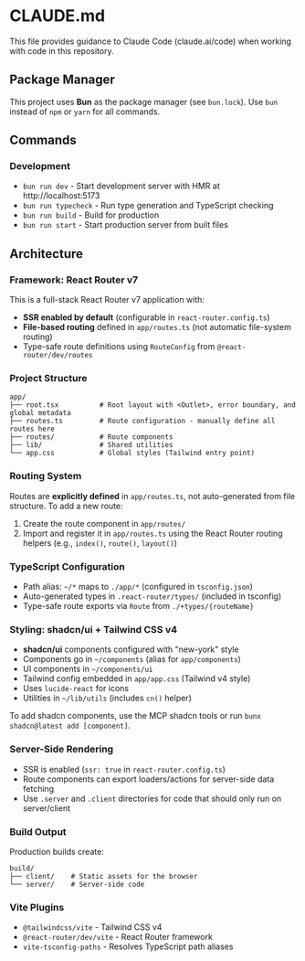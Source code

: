# CLAUDE.md

This file provides guidance to Claude Code (claude.ai/code) when working with code in this repository.

## Package Manager

This project uses **Bun** as the package manager (see `bun.lock`). Use `bun` instead of `npm` or `yarn` for all commands.

## Commands

### Development
- `bun run dev` - Start development server with HMR at http://localhost:5173
- `bun run typecheck` - Run type generation and TypeScript checking
- `bun run build` - Build for production
- `bun run start` - Start production server from built files

## Architecture

### Framework: React Router v7

This is a full-stack React Router v7 application with:
- **SSR enabled by default** (configurable in `react-router.config.ts`)
- **File-based routing** defined in `app/routes.ts` (not automatic file-system routing)
- Type-safe route definitions using `RouteConfig` from `@react-router/dev/routes`

### Project Structure

```
app/
├── root.tsx          # Root layout with <Outlet>, error boundary, and global metadata
├── routes.ts         # Route configuration - manually define all routes here
├── routes/           # Route components
├── lib/              # Shared utilities
└── app.css           # Global styles (Tailwind entry point)
```

### Routing System

Routes are **explicitly defined** in `app/routes.ts`, not auto-generated from file structure. To add a new route:

1. Create the route component in `app/routes/`
2. Import and register it in `app/routes.ts` using the React Router routing helpers (e.g., `index()`, `route()`, `layout()`)

### TypeScript Configuration

- Path alias: `~/*` maps to `./app/*` (configured in `tsconfig.json`)
- Auto-generated types in `.react-router/types/` (included in tsconfig)
- Type-safe route exports via `Route` from `./+types/{routeName}`

### Styling: shadcn/ui + Tailwind CSS v4

- **shadcn/ui** components configured with "new-york" style
- Components go in `~/components` (alias for `app/components`)
- UI components in `~/components/ui`
- Tailwind config embedded in `app/app.css` (Tailwind v4 style)
- Uses `lucide-react` for icons
- Utilities in `~/lib/utils` (includes `cn()` helper)

To add shadcn components, use the MCP shadcn tools or run `bunx shadcn@latest add [component]`.

### Server-Side Rendering

- SSR is enabled (`ssr: true` in `react-router.config.ts`)
- Route components can export loaders/actions for server-side data fetching
- Use `.server` and `.client` directories for code that should only run on server/client

### Build Output

Production builds create:
```
build/
├── client/    # Static assets for the browser
└── server/    # Server-side code
```

### Vite Plugins

- `@tailwindcss/vite` - Tailwind CSS v4
- `@react-router/dev/vite` - React Router framework
- `vite-tsconfig-paths` - Resolves TypeScript path aliases
